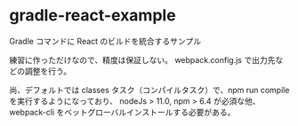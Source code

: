 # gradle-react-example
Gradle コマンドに React のビルドを統合するサンプル

練習に作っただけなので、精度は保証しない。
webpack.config.js で出力先などの調整を行う。

尚、デフォルトでは classes タスク（コンパイルタスク）で、npm run compile を実行するようになっており、
nodeJs > 11.0, npm > 6.4 が必須な他、webpack-cli をベットグローバルインストールする必要がある。

